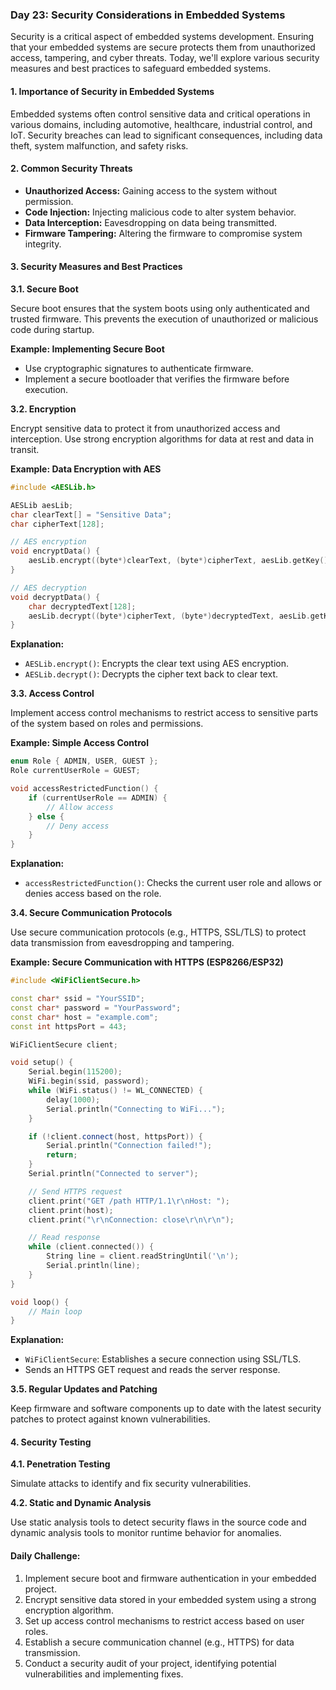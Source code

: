 ### Day 23: Security Considerations in Embedded Systems

Security is a critical aspect of embedded systems development. Ensuring that your embedded systems are secure protects them from unauthorized access, tampering, and cyber threats. Today, we'll explore various security measures and best practices to safeguard embedded systems.

#### 1. Importance of Security in Embedded Systems

Embedded systems often control sensitive data and critical operations in various domains, including automotive, healthcare, industrial control, and IoT. Security breaches can lead to significant consequences, including data theft, system malfunction, and safety risks.

#### 2. Common Security Threats

- **Unauthorized Access:** Gaining access to the system without permission.
- **Code Injection:** Injecting malicious code to alter system behavior.
- **Data Interception:** Eavesdropping on data being transmitted.
- **Firmware Tampering:** Altering the firmware to compromise system integrity.

#### 3. Security Measures and Best Practices

**3.1. Secure Boot**

Secure boot ensures that the system boots using only authenticated and trusted firmware. This prevents the execution of unauthorized or malicious code during startup.

**Example: Implementing Secure Boot**

- Use cryptographic signatures to authenticate firmware.
- Implement a secure bootloader that verifies the firmware before execution.

**3.2. Encryption**

Encrypt sensitive data to protect it from unauthorized access and interception. Use strong encryption algorithms for data at rest and data in transit.

**Example: Data Encryption with AES**

```cpp
#include <AESLib.h>

AESLib aesLib;
char clearText[] = "Sensitive Data";
char cipherText[128];

// AES encryption
void encryptData() {
    aesLib.encrypt((byte*)clearText, (byte*)cipherText, aesLib.getKey(), aesLib.getIv());
}

// AES decryption
void decryptData() {
    char decryptedText[128];
    aesLib.decrypt((byte*)cipherText, (byte*)decryptedText, aesLib.getKey(), aesLib.getIv());
}
```

**Explanation:**
- `AESLib.encrypt()`: Encrypts the clear text using AES encryption.
- `AESLib.decrypt()`: Decrypts the cipher text back to clear text.

**3.3. Access Control**

Implement access control mechanisms to restrict access to sensitive parts of the system based on roles and permissions.

**Example: Simple Access Control**

```cpp
enum Role { ADMIN, USER, GUEST };
Role currentUserRole = GUEST;

void accessRestrictedFunction() {
    if (currentUserRole == ADMIN) {
        // Allow access
    } else {
        // Deny access
    }
}
```

**Explanation:**
- `accessRestrictedFunction()`: Checks the current user role and allows or denies access based on the role.

**3.4. Secure Communication Protocols**

Use secure communication protocols (e.g., HTTPS, SSL/TLS) to protect data transmission from eavesdropping and tampering.

**Example: Secure Communication with HTTPS (ESP8266/ESP32)**

```cpp
#include <WiFiClientSecure.h>

const char* ssid = "YourSSID";
const char* password = "YourPassword";
const char* host = "example.com";
const int httpsPort = 443;

WiFiClientSecure client;

void setup() {
    Serial.begin(115200);
    WiFi.begin(ssid, password);
    while (WiFi.status() != WL_CONNECTED) {
        delay(1000);
        Serial.println("Connecting to WiFi...");
    }

    if (!client.connect(host, httpsPort)) {
        Serial.println("Connection failed!");
        return;
    }
    Serial.println("Connected to server");

    // Send HTTPS request
    client.print("GET /path HTTP/1.1\r\nHost: ");
    client.print(host);
    client.print("\r\nConnection: close\r\n\r\n");

    // Read response
    while (client.connected()) {
        String line = client.readStringUntil('\n');
        Serial.println(line);
    }
}

void loop() {
    // Main loop
}
```

**Explanation:**
- `WiFiClientSecure`: Establishes a secure connection using SSL/TLS.
- Sends an HTTPS GET request and reads the server response.

**3.5. Regular Updates and Patching**

Keep firmware and software components up to date with the latest security patches to protect against known vulnerabilities.

#### 4. Security Testing

**4.1. Penetration Testing**

Simulate attacks to identify and fix security vulnerabilities.

**4.2. Static and Dynamic Analysis**

Use static analysis tools to detect security flaws in the source code and dynamic analysis tools to monitor runtime behavior for anomalies.

#### Daily Challenge:
1. Implement secure boot and firmware authentication in your embedded project.
2. Encrypt sensitive data stored in your embedded system using a strong encryption algorithm.
3. Set up access control mechanisms to restrict access based on user roles.
4. Establish a secure communication channel (e.g., HTTPS) for data transmission.
5. Conduct a security audit of your project, identifying potential vulnerabilities and implementing fixes.

